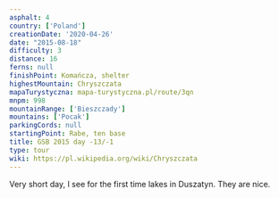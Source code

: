 ```yaml
---
asphalt: 4
country: ['Poland']
creationDate: '2020-04-26'
date: "2015-08-18"
difficulty: 3
distance: 16
ferns: null
finishPoint: Komańcza, shelter
highestMountain: Chryszczata
mapaTurystyczna: mapa-turystyczna.pl/route/3qn
mnpm: 998
mountainRange: ['Bieszczady']
mountains: ['Pocak']
parkingCords: null
startingPoint: Rabe, ten base
title: GSB 2015 day -13/-1
type: tour
wiki: https://pl.wikipedia.org/wiki/Chryszczata
---
```


Very short day, I see for the first time lakes in Duszatyn. They are nice.
